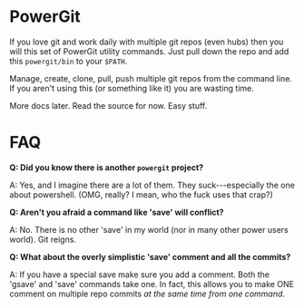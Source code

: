 PowerGit
========

If you love git and work daily with multiple git repos (even hubs)
then you will this set of PowerGit utility commands. Just pull down
the repo and add this `powergit/bin` to your `$PATH`.

Manage, create, clone, pull, push multiple git repos from the command
line. If you aren't using this (or something like it) you are wasting
time.

More docs later. Read the source for now. Easy stuff.

FAQ
===

**Q: Did you know there is another `powergit` project?**

A: Yes, and I imagine there are a lot of them. They suck---especially the
one about powershell. (OMG, really? I mean, who the fuck uses that crap?)

**Q: Aren't you afraid a command like 'save' will conflict?**

A: No. There is no other 'save' in my world (nor in many other power
users world). Git reigns.

**Q: What about the overly simplistic 'save' comment and all the
commits?**

A: If you have a special save make sure you add a comment. Both the
'gsave' and 'save' commands take one. In fact, this allows you to make
ONE comment on multiple repo commits *at the same time from one
command*.
